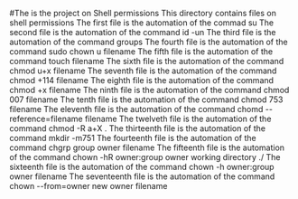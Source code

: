 #The is the project on Shell permissions
This directory contains files on shell permissions
The first file is the automation of the commad su
The second file is the automation of the command id -un
The third file is the automation of the command groups
The fourth file is the automation of the command sudo chown u filename
The fifth file is the automation of the command touch filename
The sixth file is the automation of the command chmod u+x filename
The seventh file is the automation of the command chmod +114 filename
The eighth file is the automation of the command chmod +x filename
The ninth file is the automation of the command chmod 007 filename
The tenth file is the automation of the command chmod 753 filename
The eleventh file is the automation of the command chomd --reference=filename filename
The twelveth file is the automation of the command chmod -R a+X . 
The thirteenth file is the automation of the command mkdir -m751
The fourteenth file is the automation of the command chgrp group owner filename
The fifteenth file is the automation of the command chown -hR owner:group owner working directory ./
The sixteenth file is the automation of the command chown -h owner:group owner filename
The seventeenth file is the automation of the command chown --from=owner new owner filename

